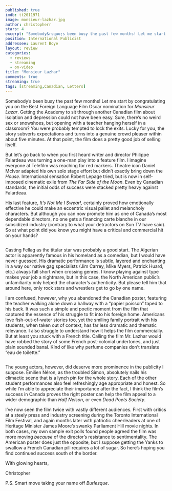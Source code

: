 ```yaml
---
published: true
imdb: tt2011971
image: monsieur-lazhar.jpg
author: christopherr
stars: 4
excerpt: "Somebody&rsquo;s been busy the past few months! Let me start by congratulating you on the Best Foreign Language Film Oscar nomination for <em>Monsieur Lazar</em>. Getting the Academy to sit through another Canadian film about isolation and depression could not have been easy. Sure, there&rsquo;s no weird sex or snowshoes, but opening with a teacher hanging herself in a classroom? You were probably tempted to lock the exits. Lucky for you, the story subverts expectations and turns into a genuine crowd pleaser within about five minutes. At that point, the film does a pretty good job of selling itself."
position: International Publicist
addressee: Laurent Boye
layout: review
categories:
  - reviews
  - streaming
  - on-video
title: "Monsieur Lazhar"
comments: true
streaming: true
tags: [streaming,Canadian, Letters]
---
```

<p>Somebody&rsquo;s been busy the past few months! Let me start by congratulating you on the Best Foreign Language Film Oscar nomination for <em>Monsieur Lazar</em>. Getting the Academy to sit through another Canadian film about isolation and depression could not have been easy. Sure, there&rsquo;s no weird sex or snowshoes, but opening with a teacher hanging herself in a classroom? You were probably tempted to lock the exits. Lucky for you, the story subverts expectations and turns into a genuine crowd pleaser within about five minutes. At that point, the film does a pretty good job of selling itself.</p>
<p>But let&rsquo;s go back to when you first heard writer and director Philippe Falardeau was turning a one-man play into a feature film. I imagine everyone at Telefilm was reaching for red markers. Theatre icon Daniel McIvor adapted his own solo stage effort but didn&rsquo;t exactly bring down the <em>House</em>. International sensation Robert Lepage tried, but is now in self-imposed cinematic exile from <em>The Far Side of the Moon</em>. Even by Canadian standards, the initial odds of success were stacked pretty heavy against Falardeau.</p>
<p>His last feature, <em>It&rsquo;s Not Me I Swear!,</em> certainly proved how emotionally effective he could make an eccentric visual pallet and melancholy characters. But although you can now promote him as one of Canada&rsquo;s most dependable directors, no one gets a financing carte blanche in our subsidized industry (contrary to what your detractors on Sun TV have said). So at what point did you know you might have a critical and commercial hit on your hands?</p>
<p><span class="full-image-block ssNonEditable"><span><img src="http://static.squarespace.com/static/5005f6bcc4aa41161b33e89e/5329cf1fe4b07c068ebf74de/5329cf20e4b07c068ebf7c15/1336797904039/lazhar-2.jpg" alt="" /></span></span></p>
<p>Casting Fellag as the titular star was probably a good start. The Algerian actor is apparently famous in his homeland as a comedian, but I would have never guessed. His dramatic performance is subtle, layered and enchanting in a way our native gag specialists (Jim Carrey, Mike Myers, Patrick Huard, etc.) always fall short when crossing genres. I know playing against type makes your job a nightmare, but in this case, the North American public&rsquo;s unfamiliarity only helped the character&rsquo;s authenticity. But please tell him that around here, only rock stars and wrestlers get to go by one name.</p>
<p>I am confused, however, why you abandoned the Canadian poster, featuring the teacher walking alone down a hallway with a &ldquo;papier poisson&rdquo; taped to his back. It was such a simple and poetic moment from the film that captured the essence of his struggle to fit into his foreign home. Americans love fish-out-of-water stories too, yet the smiling family portrait with his students, when taken out of context, has far less dramatic and thematic relevance. I also struggle to understand how it helps the film commercially. But at least you stuck with a French title. Calling the film Mr. Lazhar would have robbed the story of some French post-colonial undertones, and just plain sounded banal. Kind of like why perfume companies don&rsquo;t translate &ldquo;eau de toilette.&rdquo;</p>
<p><span class="full-image-block ssNonEditable"><span><img src="http://static.squarespace.com/static/5005f6bcc4aa41161b33e89e/5329cf1fe4b07c068ebf74de/5329cf20e4b07c068ebf7c16/1336797924667/lazhar-3.jpg" alt="" /></span></span></p>
<p>The young actors, however, did deserve more prominence in the publicity I suppose. &Eacute;milien N&eacute;ron, as the troubled Simon, absolutely nails his climactic scene that is a lynch pin for the whole story. Each of the other student performances also feel refreshingly age appropriate and honest. So while I&rsquo;m able to appreciate their importance after the fact, I think the film&rsquo;s success in Canada proves the right poster can help the film appeal to a wider demographic than <em>Half Nelson</em>, or even <em>Dead Poets Society</em>.</p>
<p>I&rsquo;ve now seen the film twice with vastly different audiences. First with critics at a steely press and industry screening during the Toronto International Film Festival, and again months later with patriotic cheerleaders at one of Heritage Minister James Moore&rsquo;s swanky Parliament Hill movie nights. In both cases, my own sample exit polls found people agreed the film was more moving <em>because</em> of the director&rsquo;s resistance to sentimentality.  The American poster does just the opposite, but I suppose getting the Yanks to swallow a French Canadian pill requires a lot of sugar.  So here&rsquo;s hoping you find continued success south of the border.</p>
<p>With glowing hearts,</p>
<p>Christopher</p>
<p>P.S. Smart move taking your name off <em>Burlesque</em>.</p>